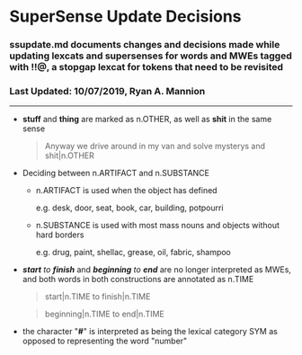 SuperSense Update Decisions
===========================

### ssupdate.md documents changes and decisions made while updating lexcats and supersenses for words and MWEs tagged with !!@, a stopgap lexcat for tokens that need to be revisited

### Last Updated: 10/07/2019, Ryan A. Mannion

---

- 	**stuff** and **thing** are marked as n.OTHER, as well as **shit** in the same sense

	> Anyway we drive around in my van and solve mysterys and shit|n.OTHER

- 	Deciding between n.ARTIFACT and n.SUBSTANCE
	- 	n.ARTIFACT is used when the object has defined
		
		e.g. desk, door, seat, book, car, building, potpourri

	- 	n.SUBSTANCE is used with most mass nouns and objects without hard borders
		
		e.g. drug, paint, shellac, grease, oil, fabric, shampoo

- 	***start*** *to* ***finish*** and ***beginning*** *to* ***end*** are no longer interpreted as MWEs, and both words in both constructions are annotated as n.TIME
	
	> start|n.TIME to finish|n.TIME
	
	> beginning|n.TIME to end|n.TIME

- 	the character "**#**" is interpreted as being the lexical category SYM as opposed to representing the word "number"